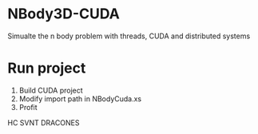 # NBody3D-CUDA
Simualte the n body problem with threads, CUDA and distributed systems

# Run project
1. Build CUDA project
2. Modify import path in NBodyCuda.xs
3. Profit

HC SVNT DRACONES
